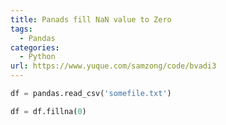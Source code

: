 ```yaml
---
title: Panads fill NaN value to Zero
tags: 
  - Pandas
categories:
  - Python
url: https://www.yuque.com/samzong/code/bvadi3
---
```


```python
df = pandas.read_csv('somefile.txt')

df = df.fillna(0)
```
